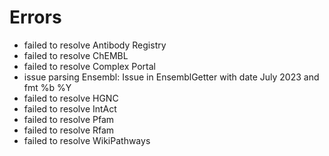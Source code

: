 # Errors

- failed to resolve Antibody Registry
- failed to resolve ChEMBL
- failed to resolve Complex Portal
- issue parsing Ensembl: Issue in EnsemblGetter with date July 2023 and fmt %b %Y
- failed to resolve HGNC
- failed to resolve IntAct
- failed to resolve Pfam
- failed to resolve Rfam
- failed to resolve WikiPathways